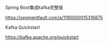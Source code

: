 
Spring Boot集成kafka完整版

https://segmentfault.com/a/1190000015316875

Kafka Quickstart

https://kafka.apache.org/quickstart